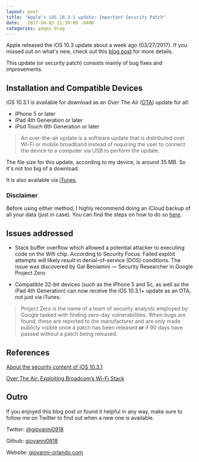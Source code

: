 ```yaml
---
layout: post  
title: "Apple's iOS 10.3.1 update: Important Security Patch"  
date:   2017-04-02 11:30:00 -0400  
categories: pages blog  
---
```


Apple released the iOS 10.3 update about a week ago (03/27/2017). If you missed out on what's new, check out this [blog post](http://wp.me/p7JhKF-mi) for more details.  

This update (or security patch) consists mainly of bug fixes and improvements. 


## Installation and Compatible Devices

iOS 10.3.1 is available for download as an _Over The Air_ ([OTA](https://en.wikipedia.org/wiki/Over-the-air_programming#Smartphones)) update for all:

* iPhone 5 or later
* iPad 4th Generation or later
* iPod Touch 6th Generation or later

> An over-the-air update is a software update that is distributed over Wi-Fi or mobile broadband instead of requiring the user to connect the device to a computer via USB to perform the update.  

The file size for this update, according to my device, is around 35 MB. So it's not too big of a download.  

It is also available via [iTunes](https://support.apple.com/en-us/HT204204).  


### Disclaimer

Before using either method, I highly recommend doing an iCloud backup of all your data (just in case). You can find the steps on how to do so [here](https://support.apple.com/en-us/HT203977).


## Issues addressed

- Stack buffer overflow which allowed a potential attacker to executing code on the Wifi chip. According to Security Focus: Failed exploit attempts will likely result in denial-of-service (DOS) conditions. The issue was discovered by Gal Beniamini — ‎Security Researcher in Google Project Zero

- Compatible 32-bit devices (such as the iPhone 5 and 5c, as well as the iPad 4th Generation) can now receive the iOS 10.3.1+ update as an OTA, not just via iTunes.

> Project Zero is the name of a team of security analysts employed by Google tasked with finding zero-day vulnerabilities. When bugs are found, these are reported to the manufacturer and are only made publicly visible once a patch has been released **or** if 90 days have passed without a patch being released.


## References

[About the security content of iOS 10.3.1](https://support.apple.com/en-us/HT207688)

[Over The Air: Exploiting Broadcom’s Wi-Fi Stack](https://googleprojectzero.blogspot.com/2017/04/over-air-exploiting-broadcoms-wi-fi_4.html)


## Outro

If you enjoyed this blog post or found it helpful in any way, make sure to follow me on Twitter to find out when a new one is available.

Twitter: [@giovanni0918](https://twitter.com/giovanni0918)

Github: [giovanni0918](https://github.com/giovanni0918)

Website: [giovanni-orlando.com](https://giovanni-orlando.com)